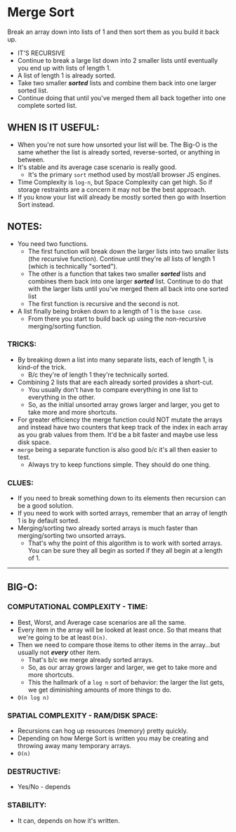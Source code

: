 # Merge Sort

Break an array down into lists of 1 and then sort them as you build it back up.

- IT'S RECURSIVE
- Continue to break a large list down into 2 smaller lists until eventually you end up with lists of length 1.
- A list of length 1 is already sorted.
- Take two smaller **_sorted_** lists and combine them back into one larger sorted list.
- Continue doing that until you've merged them all back together into one complete sorted list.

## WHEN IS IT USEFUL:

- When you're not sure how unsorted your list will be. The Big-O is the same whether the list is already sorted, reverse-sorted, or anything in between.
- It's stable and its average case scenario is really good.
  - It's the primary `sort` method used by most/all browser JS engines.
- Time Complexity is `log-n`, but Space Complexity can get high. So if storage restraints are a concern it may not be the best approach.
- If you know your list will already be mostly sorted then go with Insertion Sort instead.

## NOTES:

- You need two functions.
  - The first function will break down the larger lists into two smaller lists (the recursive function). Continue until they're all lists of length 1 (which is technically "sorted").
  - The other is a function that takes two smaller **_sorted_** lists and combines them back into one larger **_sorted_** list. Continue to do that with the larger lists until you've merged them all back into one sorted list
  - The first function is recursive and the second is not.
- A list finally being broken down to a length of 1 is the `base case`.
  - From there you start to build back up using the non-recursive merging/sorting function.

### TRICKS:

- By breaking down a list into many separate lists, each of length 1, is kind-of the trick.
  - B/c they're of length 1 they're technically sorted.
- Combining 2 lists that are each already sorted provides a short-cut.
  - You usually don't have to compare everything in one list to everything in the other.
  - So, as the initial unsorted array grows larger and larger, you get to take more and more shortcuts.
- For greater efficiency the merge function could NOT mutate the arrays and instead have two counters that keep track of the index in each array as you grab values from them. It'd be a bit faster and maybe use less disk space.
- `merge` being a separate function is also good b/c it's all then easier to test.
  - Always try to keep functions simple. They should do one thing.

### CLUES:

- If you need to break something down to its elements then recursion can be a good solution.
- If you need to work with sorted arrays, remember that an array of length 1 is by default sorted.
- Merging/sorting two already sorted arrays is much faster than merging/sorting two unsorted arrays.
  - That's why the point of this algorithm is to work with sorted arrays. You can be sure they all begin as sorted if they all begin at a length of 1.

---

## BIG-O:

### COMPUTATIONAL COMPLEXITY - TIME:

- Best, Worst, and Average case scenarios are all the same.
- Every item in the array will be looked at least once. So that means that we're going to be at least `O(n)`.
- Then we need to compare those items to other items in the array...but usually not **_every_** other item.
  - That's b/c we merge already sorted arrays.
  - So, as our array grows larger and larger, we get to take more and more shortcuts.
  - This the hallmark of a `log n` sort of behavior: the larger the list gets, we get diminishing amounts of more things to do.
- `O(n log n)`

### SPATIAL COMPLEXITY - RAM/DISK SPACE:

- Recursions can hog up resources (memory) pretty quickly.
- Depending on how Merge Sort is written you may be creating and throwing away many temporary arrays.
- `O(n)`

### DESTRUCTIVE:

- Yes/No - depends

### STABILITY:

- It can, depends on how it's written.
